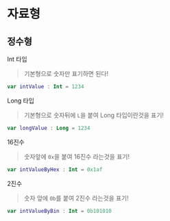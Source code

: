 # 자료형
## 정수형
Int 타입
> 기본형으로 숫자만 표기하면 된다!
```Kotlin
var intValue : Int = 1234
```
Long 타입
> 기본형으로 숫자뒤에 `L`을 붙여 Long 타입이란것을 표기!
```Kotlin
var longValue : Long = 1234
```
16진수
> 숫자앞에 `0x`을 붙여 16진수 라는것을 표기!
```Kotlin
var intValueByHex : Int = 0x1af
```
2진수
> 숫자 앞에 `0b`를 붙여 2진수 라는것을 표기!
```Kotlin
var intValueByBin : Int = 0b101010
```